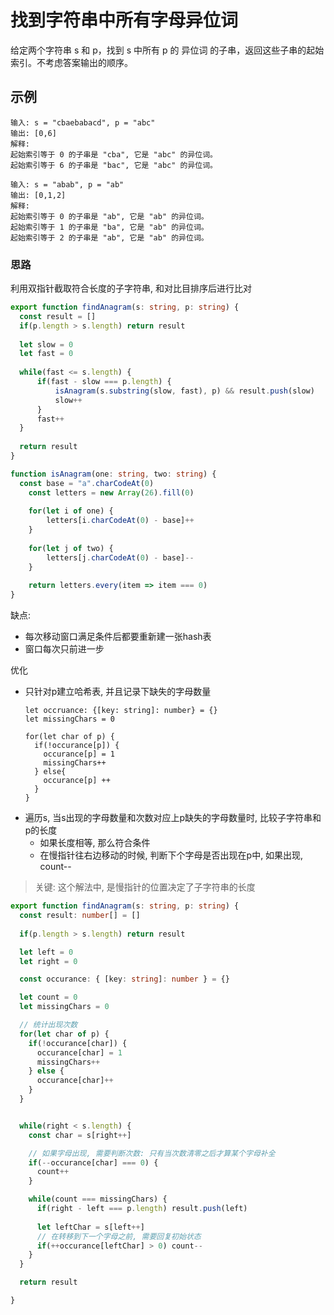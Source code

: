 # 找到字符串中所有字母异位词

给定两个字符串 s 和 p，找到 s 中所有 p 的 异位词 的子串，返回这些子串的起始索引。不考虑答案输出的顺序。

## 示例
```
输入: s = "cbaebabacd", p = "abc"
输出: [0,6]
解释:
起始索引等于 0 的子串是 "cba", 它是 "abc" 的异位词。
起始索引等于 6 的子串是 "bac", 它是 "abc" 的异位词。
```

```
输入: s = "abab", p = "ab"
输出: [0,1,2]
解释:
起始索引等于 0 的子串是 "ab", 它是 "ab" 的异位词。
起始索引等于 1 的子串是 "ba", 它是 "ab" 的异位词。
起始索引等于 2 的子串是 "ab", 它是 "ab" 的异位词。
```

### 思路

利用双指针截取符合长度的子字符串, 和对比目排序后进行比对

```typescript 
export function findAnagram(s: string, p: string) {
  const result = []
  if(p.length > s.length) return result 
  
  let slow = 0 
  let fast = 0 
  
  while(fast <= s.length) {
      if(fast - slow === p.length) {
          isAnagram(s.substring(slow, fast), p) && result.push(slow)
          slow++
      } 
      fast++
  }
  
  return result
}

function isAnagram(one: string, two: string) {
  const base = "a".charCodeAt(0)
    const letters = new Array(26).fill(0)
    
    for(let i of one) {
        letters[i.charCodeAt(0) - base]++
    }
    
    for(let j of two) {
        letters[j.charCodeAt(0) - base]--
    }
    
    return letters.every(item => item === 0) 
}
```

缺点: 
* 每次移动窗口满足条件后都要重新建一张hash表
* 窗口每次只前进一步

优化
* 只针对p建立哈希表, 并且记录下缺失的字母数量
  ```
  let occruance: {[key: string]: number} = {}
  let missingChars = 0

  for(let char of p) {
    if(!occurance[p]) {
      occurance[p] = 1 
      missingChars++
    } else{
      occurance[p] ++
    }
  }
  ```  
* 遍历s, 当s出现的字母数量和次数对应上p缺失的字母数量时, 比较子字符串和p的长度
  * 如果长度相等, 那么符合条件
  * 在慢指针往右边移动的时候, 判断下个字母是否出现在p中, 如果出现, count--

> 关键: 这个解法中, 是慢指针的位置决定了子字符串的长度


```typescript 
export function findAnagram(s: string, p: string) {
  const result: number[] = []
  
  if(p.length > s.length) return result 

  let left = 0 
  let right = 0 

  const occurance: { [key: string]: number } = {}

  let count = 0 
  let missingChars = 0 

  // 统计出现次数
  for(let char of p) {
    if(!occurance[char]) {
      occurance[char] = 1
      missingChars++
    } else {
      occurance[char]++
    }
  }


  while(right < s.length) {
    const char = s[right++]

    // 如果字母出现, 需要判断次数: 只有当次数清零之后才算某个字母补全
    if(--occurance[char] === 0) {
      count++
    }

    while(count === missingChars) {
      if(right - left === p.length) result.push(left)
      
      let leftChar = s[left++]      
      // 在转移到下一个字母之前, 需要回复初始状态 
      if(++occurance[leftChar] > 0) count--
    }
  }

  return result

}


```
